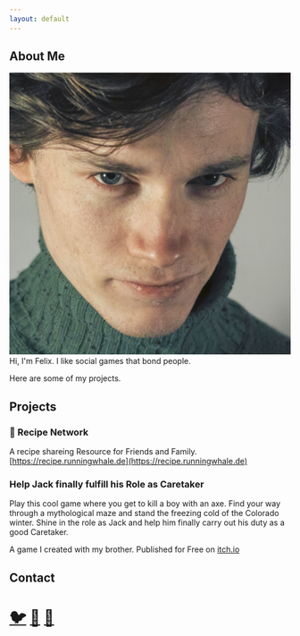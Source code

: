 ```yaml
---
layout: default
---
```


## About Me
<img class="profile-picture" src="meevilquad.jpg">
Hi, I'm Felix. I like social games that bond people.

Here are some of my projects.

## Projects

### 🌮 Recipe Network
A recipe shareing Resource for Friends and Family.<br>
[https://recipe.runningwhale.de](https://recipe.runningwhale.de) 

### Help Jack finally fulfill his Role as Caretaker
Play this cool game where you get to kill a boy with an axe. Find your way through a mythological maze and stand the freezing cold of the Colorado winter. Shine in the role as Jack and help him finally carry out his duty as a good Caretaker.

A game I created with my brother.
Published for Free on [itch.io](https://funwithaxes.itch.io/help-jack-finally-fulfill-his-role-as-caretaker) 

## Contact
# [🐦](https://twitter.com/reiskeksultd) [🐙](https://github.com/thereiskeks) [👔](https://www.linkedin.com/in/felix-baral-a3453a146/)
